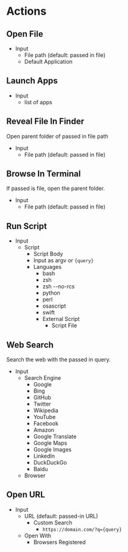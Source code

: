 # Actions

## Open File

- Input
  - File path (default: passed in file)
  - Default Application

## Launch Apps

- Input
  - list of apps


## Reveal File In Finder

Open parent folder of passed in file path

- Input
  - File path (default: passed in file)

## Browse In Terminal

If passed is file, open the parent folder.

- Input
  - File path (default: passed in file)

## Run Script

- Input
  - Script
    - Script Body
    - Input as argv or `{query}`
    - Languages
      - bash
      - zsh
      - zsh --no-rcs
      - python
      - perl
      - osascript
      - swift
      - External Script
        - Script File


## Web Search

Search the web with the passed in query.

- Input
  - Search Engine
    - Google
    - Bing
    - GitHub
    - Twitter
    - Wikipedia
    - YouTube
    - Facebook
    - Amazon
    - Google Translate
    - Google Maps
    - Google Images
    - LinkedIn
    - DuckDuckGo
    - Baidu
  - Browser

## Open URL

- Input
  - URL (default: passed-in URL)
    - Custom Search
      - `https://domain.com/?q={query}`
  - Open With
    - Browsers Registered



